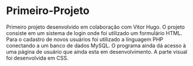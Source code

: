 # Primeiro-Projeto
Primeiro projeto desenvolvido em colaboração com Vitor Hugo. O projeto consiste em um sistema de login onde foi utilizado um formulário HTML. Para o cadastro de novos usuários foi utilizado a linguagem PHP conectando a um banco de dados MySQL. O programa ainda dá acesso à uma página de usuário que ainda esta em desenvolvimento. A parte visual foi desenvolvida em CSS.
